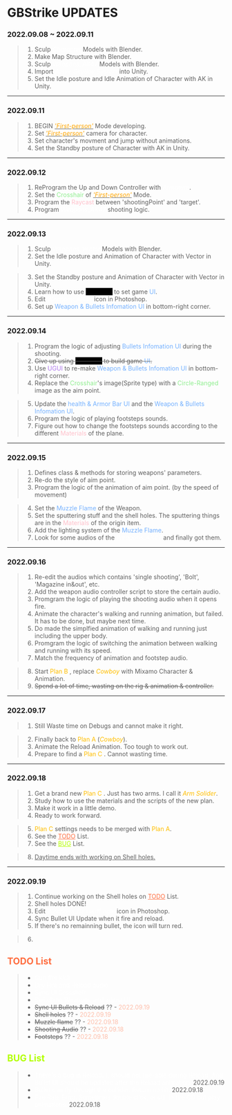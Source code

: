
# GBStrike UPDATES 


### 2022.09.08 ~  2022.09.11

> 1. Sculp <i style="color:white">Character</i> Models with Blender.
> 2. Make Map Structure with Blender.
> 3. Sculp <i style="color:white">Weapons_AK47</i> Models with Blender.
> 4. Import <i style="color:white">Azure SkyBox System</i> into Unity.
> 5. Set the Idle posture and Idle Animation of Character with AK in Unity.

------------

### 2022.09.11

> 1. BEGIN <u><i style="color:orange">'First-person'</i></u> Mode developing.
> 2. Set <u><i style="color:orange">'First-person'</i></u> camera for character.
> 3. Set character's movment and jump without animations.
> 4. Set the Standby posture of Character with AK in Unity.

------------

### 2022.09.12

> 1. ReProgram the Up and Down Controller with <i style="color:white">Armature</i>.
> 2. Set the <a style="color:lightgreen">Crosshair</a> of <u><i style="color:orange">'First-person'</i></u> Mode.
> 3. Program the <a style="color:pink">Raycast</a> between 'shootingPoint' and 'target'.
> 4. Program <i style="color:white">Weapons_AK47</i> shooting logic.

------------

### 2022.09.13

> 1. Sculp <i style="color:white">Weapons_Vector</i> Models with Blender.
> 2. Set the Idle posture and Animation of Character with Vector in Unity.

> 3. Set the Standby posture and Animation of Character with Vector in Unity.
> 4. Learn how to use <a style="color:#000;background-color:#000;">UI Toolkit</a> to set game <a style="color:#75b1ff;">UI</a>.
> 5. Edit <i style="color:white">Weapons_AK47</i> icon in Photoshop.
> 6. Set up <a style="color:#75b1ff;">Weapon & Bullets Infomation UI</a> in bottom-right corner.

------------

### 2022.09.14

> 1. Program the logic of adjusting <a style="color:#75b1ff;">Bullets Infomation UI</a> during the shooting.
> 2. ~~Give up using <a style="color:#000;background-color:#000;">UI Toolkit</a> to build game <a style="color:#75b1ff;">UI</a>.~~
> 3. Use <a style="color:#af7aed;">UGUI</a> to re-make <a style="color:#75b1ff;">Weapon & Bullets Infomation UI</a> in bottom-right corner.
> 4. Replace the <a style="color:lightgreen">Crosshair</a>'s image(Sprite type) with a <a style="color:lightgreen">Circle-Ranged</a> image as the aim point.

> 5. Update the <a style="color:#75b1ff;">health & Armor Bar UI</a> and the <a style="color:#75b1ff;">Weapon & Bullets Infomation UI</a>.
> 6. Program the logic of playing footsteps sounds.
> 7. Figure out how to change the footsteps sounds according to the different <a style="color:pink">Materials</a> of the plane.

------------

### 2022.09.15

> 1. Defines class & methods for storing weapons' parameters.
> 2. Re-do the style of aim point. 
> 3. Program the logic of the animation of aim point. (by the speed of movement) 

> 4. Set the <a style="color:#75b1ff;">Muzzle Flame</a> of the Weapon. 
> 5. Set the sputtering stuff and the shell holes. The sputtering things are in the <a style="color:pink">Materials</a> of the origin item.
> 6. Add the lighting system of the <a style="color:#75b1ff;">Muzzle Flame</a>.
> 7. Look for some audios of the <i style="color:white">Weapons_AK47</i> and finally got them.

------------

### 2022.09.16

> 1. Re-edit the audios which contains 'single shooting', 'Bolt', 'Magazine in&out', etc.
> 2. Add the weapon audio controller script to store the certain audio.
> 3. Promgram the logic of playing the shooting audio when it opens fire.
> 4. Animate the character's walking and running animation, but failed. It has to be done, but maybe next time.
> 5. Do made the simplfied animation of walking and running just including the upper body.
> 6. Promgram the logic of switching the animation between walking and running with its speed.
> 7. Match the frequency of animation and footstep audio.

> 8. Start <a style="color:#ffbe00;">Plan B</a> , replace <i style="color:#ffbe00;">Cowboy</i> with Mixamo Character & Animation.
> 9. ~~Spend a lot of time, wasting on the rig & animation & controller.~~

------------

### 2022.09.17

> 1. Still Waste time on Debugs and cannot make it right.

> 2. Finally back to <a style="color:#ffbe00;">Plan A</a> (<i style="color:#ffbe00;">Cowboy</i>).
> 3. Animate the Reload Animation. Too tough to work out.
> 4. Prepare to find a <a style="color:#ffbe00;">Plan C</a> . Cannot wasting time.

------------

### 2022.09.18

> 1. Get a brand new <a style="color:#ffbe00;">Plan C</a> . Just has two arms. I call it <i style="color:#ffbe00;">Arm Solider</i>.
> 2. Study how to use the materials and the scripts of the new plan.
> 3. Make it work in a little demo. 
> 4. Ready to work forward.

> 5. <a style="color:#ffbe00;">Plan C</a> settings needs to be merged with <a style="color:#ffbe00;">Plan A</a>. 
> 6. See the <a style="color:#ff6f42;" href="#todolist">TODO</a> List.
> 7. See the <a style="color:#b3ff00;" href="#buglist">BUG</a> List.

> 
> 8. <u>Daytime ends with working on Shell holes. </u>

------------

### 2022.09.19

> 1. Continue working on the Shell holes on <a href="#todolist" style="color:#ff6f42;">TODO</a> List.
> 2. Shell holes DONE!
> 3. Edit <i style="color:white">Weapons_DessertEagle</i> icon in Photoshop.
> 4. Sync Bullet UI Update when it fire and reload.
> 5. If there's no remainning bullet, the icon will turn red.

> 6. 






## <a style="color:#ff6f42;" id="todolist">TODO List</a>
> * <a style="color:white">Gun fire kick</a>
> * <a style="color:white">Dry Fire and Reload audio</a>
> * <a style="color:white">Sync UI Crosshair</a>
> * <a style="color:white">Switching Weapons and adjust UI</a>
> * ~~Sync UI Bullets & Reload~~ ?? - <a style="color:#ff6f4270">2022.09.19</a>
> * ~~Shell holes~~ ?? - <a style="color:#ff6f4270">2022.09.19</a>
> * ~~Muzzle flame~~  ?? - <a style="color:#ff6f4270">2022.09.18</a>
> * ~~Shooting Audio~~  ?? - <a style="color:#ff6f4270">2022.09.18</a>
> * ~~Footsteps~~  ?? - <a style="color:#ff6f4270">2022.09.18</a>






## <a style="color:#b3ff00;" id="buglist">BUG List</a>
> * <a style="color:white">There's a bug in Reload. It should not fire-able during Reload. And Bullet UI should be updated after the Reload animation.</a> 2022.09.19
> * <a style="color:white">Bullet can fly through the collider. Return no hit.</a> 2022.09.18
> * <a style="color:white">Fire Rate Error. Sometimes double click, or still in fire CD but play animations.</a> 2022.09.18

